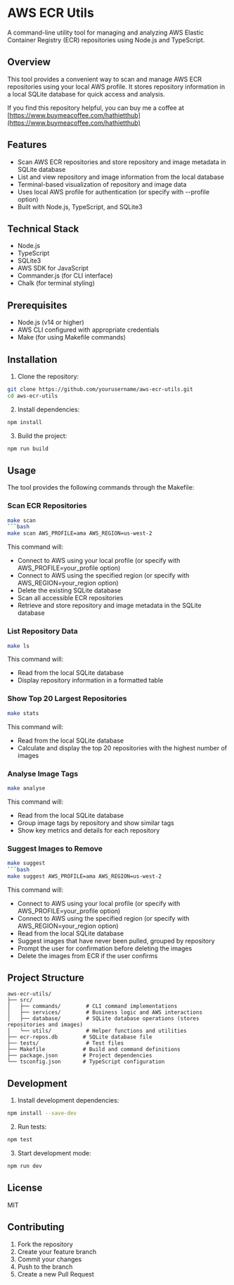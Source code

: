 # AWS ECR Utils

A command-line utility tool for managing and analyzing AWS Elastic Container Registry (ECR) repositories using Node.js and TypeScript.

## Overview

This tool provides a convenient way to scan and manage AWS ECR repositories using your local AWS profile. It stores repository information in a local SQLite database for quick access and analysis.

If you find this repository helpful, you can buy me a coffee at [https://www.buymeacoffee.com/hathietthub](https://www.buymeacoffee.com/hathietthub)

## Features

- Scan AWS ECR repositories and store repository and image metadata in SQLite database
- List and view repository and image information from the local database
- Terminal-based visualization of repository and image data
- Uses local AWS profile for authentication (or specify with --profile option)
- Built with Node.js, TypeScript, and SQLite3

## Technical Stack

- Node.js
- TypeScript
- SQLite3
- AWS SDK for JavaScript
- Commander.js (for CLI interface)
- Chalk (for terminal styling)

## Prerequisites

- Node.js (v14 or higher)
- AWS CLI configured with appropriate credentials
- Make (for using Makefile commands)

## Installation

1. Clone the repository:
```bash
git clone https://github.com/yourusername/aws-ecr-utils.git
cd aws-ecr-utils
```

2. Install dependencies:
```bash
npm install
```

3. Build the project:
```bash
npm run build
```

## Usage

The tool provides the following commands through the Makefile:

### Scan ECR Repositories
```bash
make scan
```bash
make scan AWS_PROFILE=ama AWS_REGION=us-west-2
```
This command will:
- Connect to AWS using your local profile (or specify with AWS_PROFILE=your_profile option)
- Connect to AWS using the specified region (or specify with AWS_REGION=your_region option)
- Delete the existing SQLite database
- Scan all accessible ECR repositories
- Retrieve and store repository and image metadata in the SQLite database

### List Repository Data
```bash
make ls
```
This command will:
- Read from the local SQLite database
- Display repository information in a formatted table

### Show Top 20 Largest Repositories
```bash
make stats
```
This command will:
- Read from the local SQLite database
- Calculate and display the top 20 repositories with the highest number of images

### Analyse Image Tags
```bash
make analyse
```
This command will:
- Read from the local SQLite database
- Group image tags by repository and show similar tags
- Show key metrics and details for each repository

### Suggest Images to Remove
```bash
make suggest
```bash
make suggest AWS_PROFILE=ama AWS_REGION=us-west-2
```
This command will:
- Connect to AWS using your local profile (or specify with AWS_PROFILE=your_profile option)
- Connect to AWS using the specified region (or specify with AWS_REGION=your_region option)
- Read from the local SQLite database
- Suggest images that have never been pulled, grouped by repository
- Prompt the user for confirmation before deleting the images
- Delete the images from ECR if the user confirms

## Project Structure

```
aws-ecr-utils/
├── src/
│   ├── commands/        # CLI command implementations
│   ├── services/        # Business logic and AWS interactions
│   ├── database/        # SQLite database operations (stores repositories and images)
│   └── utils/           # Helper functions and utilities
├── ecr-repos.db        # SQLite database file
├── tests/               # Test files
├── Makefile            # Build and command definitions
├── package.json        # Project dependencies
└── tsconfig.json       # TypeScript configuration
```

## Development

1. Install development dependencies:
```bash
npm install --save-dev
```

2. Run tests:
```bash
npm test
```

3. Start development mode:
```bash
npm run dev
```

## License

MIT

## Contributing

1. Fork the repository
2. Create your feature branch
3. Commit your changes
4. Push to the branch
5. Create a new Pull Request
